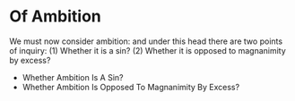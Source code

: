 # Of Ambition

We must now consider ambition: and under this head there are two points of inquiry:
(1) Whether it is a sin?
(2) Whether it is opposed to magnanimity by excess?

* Whether Ambition Is A Sin?
* Whether Ambition Is Opposed To Magnanimity By Excess?